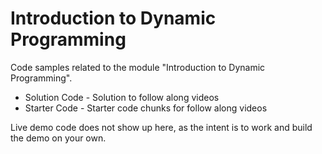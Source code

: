 # Introduction to Dynamic Programming

Code samples related to the module "Introduction to Dynamic Programming". 

* Solution Code - Solution to follow along videos
* Starter Code - Starter code chunks for follow along videos
  
Live demo code does not show up here, as the intent is to work and build the demo on your own.